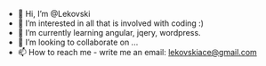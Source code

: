- 👋 Hi, I’m @Lekovski
- 👀 I’m interested in all that is involved with coding :)
- 🌱 I’m currently learning angular, jqery, wordpress.
- 💞️ I’m looking to collaborate on ...
- 📫 How to reach me - write me an email: lekovskiace@gmail.com

<!---
Lekovski/Lekovski is a ✨ special ✨ repository because its `README.md` (this file) appears on your GitHub profile.
You can click the Preview link to take a look at your changes.
--->
